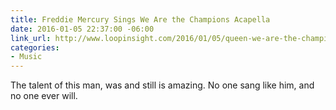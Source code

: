 ```yaml
---
title: Freddie Mercury Sings We Are the Champions Acapella
date: 2016-01-05 22:37:00 -06:00
link_url: http://www.loopinsight.com/2016/01/05/queen-we-are-the-champions-isolated-vocals/
categories:
- Music
---
```


The talent of this man, was and still is amazing. No one sang like him, and no one ever will.
